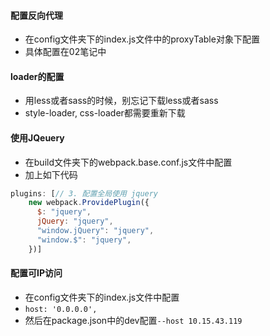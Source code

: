 #### 配置反向代理
-   在config文件夹下的index.js文件中的proxyTable对象下配置
-   具体配置在02笔记中

#### loader的配置
-   用less或者sass的时候，别忘记下载less或者sass
-   style-loader, css-loader都需要重新下载

#### 使用JQeuery
-   在build文件夹下的webpack.base.conf.js文件中配置
-   加上如下代码

```js
plugins: [// 3. 配置全局使用 jquery
    new webpack.ProvidePlugin({
      $: "jquery",
      jQuery: "jquery",
      "window.jQuery": "jquery",
      "window.$": "jquery",
    })]
```

#### 配置可IP访问
-   在config文件夹下的index.js文件中配置
-   `host: '0.0.0.0',`
-   然后在package.json中的dev配置`--host 10.15.43.119`